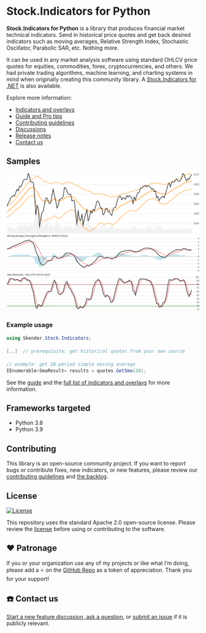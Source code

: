 # Stock.Indicators for Python

**Stock.Indicators for Python** is a library that produces financial market technical indicators.  Send in historical price quotes and get back desired indicators such as moving averages, Relative Strength Index, Stochastic Oscillator, Parabolic SAR, etc.  Nothing more.

It can be used in any market analysis software using standard OHLCV price quotes for equities, commodities, forex, cryptocurrencies, and others.  We had private trading algorithms, machine learning, and charting systems in mind when originally creating this community library.  A [Stock.Indicators for .NET](https://daveskender.github.io/Stock.Indicators) is also available.

Explore more information:

- [Indicators and overlays](docs/INDICATORS.md)
- [Guide and Pro tips](docs/GUIDE.md)
- [Contributing guidelines](docs/CONTRIBUTING.md)
- [Discussions](https://github.com/DaveSkender/Stock.Indicators.Python/discussions)
- [Release notes](https://github.com/DaveSkender/Stock.Indicators.Python/releases)
- [Contact us](#contact-us)

## Samples

![image](https://raw.githubusercontent.com/DaveSkender/Stock.Indicators/main/docs/examples.png)

### Example usage

```csharp
using Skender.Stock.Indicators;

[..]  // prerequisite: get historical quotes from your own source

// example: get 20-period simple moving average
IEnumerable<SmaResult> results = quotes.GetSma(20);
```

See the [guide](docs/GUIDE.md) and the [full list of indicators and overlays](docs/INDICATORS.md) for more information.

## Frameworks targeted

- Python 3.8
- Python 3.9

## Contributing

This library is an open-source community project.  If you want to report bugs or contribute fixes, new indicators, or new features, please review our [contributing guidelines](docs/CONTRIBUTING.md#content) and [the backlog](https://github.com/DaveSkender/Stock.Indicators.Python/projects/1).

## License

[![License](https://img.shields.io/badge/License-Apache%202.0-blue.svg)](https://opensource.org/licenses/Apache-2.0)

This repository uses the standard Apache 2.0 open-source license.  Please review the [license](https://opensource.org/licenses/Apache-2.0) before using or contributing to the software.

## :heart: Patronage

If you or your organization use any of my projects or like what I’m doing, please add a :star: on the [GitHub Repo](https://github.com/DaveSkender/Stock.Indicators.Python) as a token of appreciation.
Thank you for your support!

## :phone: Contact us

[Start a new feature discussion, ask a question](https://github.com/DaveSkender/Stock.Indicators.Python/discussions), or [submit an issue](https://github.com/DaveSkender/Stock.Indicators.Python/issues) if it is publicly relevant.
